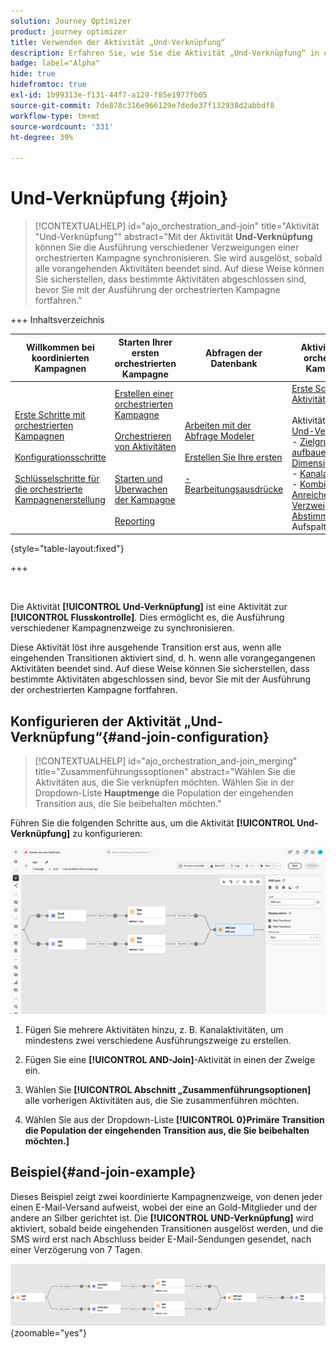 ```yaml
---
solution: Journey Optimizer
product: journey optimizer
title: Verwenden der Aktivität „Und-Verknüpfung“
description: Erfahren Sie, wie Sie die Aktivität „Und-Verknüpfung“ in einer orchestrierten Kampagne verwenden
badge: label="Alpha"
hide: true
hidefromtoc: true
exl-id: 1b99313e-f131-44f7-a129-f85e1977fb05
source-git-commit: 7de878c316e966129e7dede37f132938d2abbdf8
workflow-type: tm+mt
source-wordcount: '331'
ht-degree: 39%

---
```


# Und-Verknüpfung {#join}

>[!CONTEXTUALHELP]
>id="ajo_orchestration_and-join"
>title="Aktivität &quot;Und-Verknüpfung&quot;"
>abstract="Mit der Aktivität **Und-Verknüpfung** können Sie die Ausführung verschiedener Verzweigungen einer orchestrierten Kampagne synchronisieren. Sie wird ausgelöst, sobald alle vorangehenden Aktivitäten beendet sind. Auf diese Weise können Sie sicherstellen, dass bestimmte Aktivitäten abgeschlossen sind, bevor Sie mit der Ausführung der orchestrierten Kampagne fortfahren."

+++ Inhaltsverzeichnis

| Willkommen bei koordinierten Kampagnen | Starten Ihrer ersten orchestrierten Kampagne | Abfragen der Datenbank | Aktivitäten für orchestrierte Kampagnen |
|---|---|---|---|
| [Erste Schritte mit orchestrierten Kampagnen](../gs-orchestrated-campaigns.md)<br/><br/>[Konfigurationsschritte](../configuration-steps.md)<br/><br/>[Schlüsselschritte für die orchestrierte Kampagnenerstellung](../gs-campaign-creation.md) | [Erstellen einer orchestrierten Kampagne](../create-orchestrated-campaign.md)<br/><br/>[Orchestrieren von Aktivitäten](../orchestrate-activities.md)<br/><br/><br/>[Starten und Überwachen der Kampagne](../start-monitor-campaigns.md)<br/><br/>[Reporting](../reporting-campaigns.md) | [Arbeiten mit der Abfrage Modeler](../orchestrated-rule-builder.md)<br/><br/>[Erstellen Sie Ihre ersten ](../build-query.md)<br/><br/>[-Bearbeitungsausdrücke](../edit-expressions.md) | [Erste Schritte mit Aktivitäten](about-activities.md)<br/><br/>Aktivitäten:<br/>[Und-Verknüpfung](and-join.md) - [Zielgruppe aufbauen](build-audience.md) - [Dimension ändern](change-dimension.md) - [Kanalaktivitäten](channels.md) - [Kombinieren](combine.md) - [Anreicherung](deduplication.md) - [Verzweigung](enrichment.md) - [Abstimmung](fork.md) [ ](reconciliation.md) [ ](split.md) - Aufspaltung[Warten](wait.md) |

{style="table-layout:fixed"}

+++

<br/>

Die Aktivität **[!UICONTROL Und-Verknüpfung]** ist eine Aktivität zur **[!UICONTROL Flusskontrolle]**. Dies ermöglicht es, die Ausführung verschiedener Kampagnenzweige zu synchronisieren.

Diese Aktivität löst ihre ausgehende Transition erst aus, wenn alle eingehenden Transitionen aktiviert sind, d. h. wenn alle vorangegangenen Aktivitäten beendet sind. Auf diese Weise können Sie sicherstellen, dass bestimmte Aktivitäten abgeschlossen sind, bevor Sie mit der Ausführung der orchestrierten Kampagne fortfahren.

## Konfigurieren der Aktivität „Und-Verknüpfung“{#and-join-configuration}

>[!CONTEXTUALHELP]
>id="ajo_orchestration_and-join_merging"
>title="Zusammenführungssoptionen"
>abstract="Wählen Sie die Aktivitäten aus, die Sie verknüpfen möchten. Wählen Sie in der Dropdown-Liste **Hauptmenge** die Population der eingehenden Transition aus, die Sie beibehalten möchten."

Führen Sie die folgenden Schritte aus, um die Aktivität **[!UICONTROL Und-Verknüpfung]** zu konfigurieren:

![](../assets/workflow-andjoin.png)

1. Fügen Sie mehrere Aktivitäten hinzu, z. B. Kanalaktivitäten, um mindestens zwei verschiedene Ausführungszweige zu erstellen.

1. Fügen Sie eine **[!UICONTROL AND-Join]**-Aktivität in einen der Zweige ein.

1. Wählen Sie **[!UICONTROL Abschnitt „Zusammenführungsoptionen]** alle vorherigen Aktivitäten aus, die Sie zusammenführen möchten.

1. Wählen Sie aus der Dropdown-Liste **[!UICONTROL 0}Primäre Transition die Population der eingehenden Transition aus, die Sie beibehalten möchten.]**

## Beispiel{#and-join-example}

Dieses Beispiel zeigt zwei koordinierte Kampagnenzweige, von denen jeder einen E-Mail-Versand aufweist, wobei der eine an Gold-Mitglieder und der andere an Silber gerichtet ist. Die **[!UICONTROL UND-Verknüpfung]** wird aktiviert, sobald beide eingehenden Transitionen ausgelöst werden, und die SMS wird erst nach Abschluss beider E-Mail-Sendungen gesendet, nach einer Verzögerung von 7 Tagen.

![](../assets/workflow-andjoin-example.png){zoomable="yes"}
